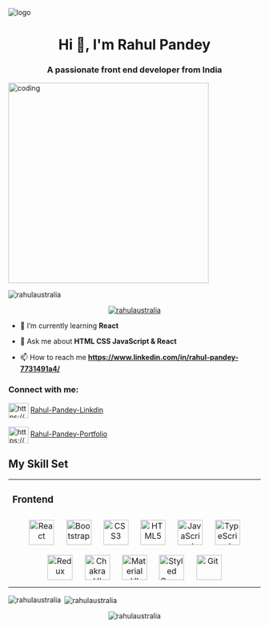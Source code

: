![logo](https://camo.githubusercontent.com/ba9f3bd30647e352a3f5e1e45eb45c6ec7bad6155cd16aaedf4a426738da0ca5/68747470733a2f2f696e646f616e616c79746963612e636f6d2f7374617469632f696d616765732f62616e6e6572722e676966)
<h1 align="center">Hi 👋, I'm Rahul Pandey</h1>
<h3 align="center">A passionate front end developer from India</h3>

<img align="center" margin="auto" textAlign="center"  alt="coding" width="400" src="https://user-images.githubusercontent.com/55389276/140866485-8fb1c876-9a8f-4d6a-98dc-08c4981eaf70.gif">

<p align="left"> <img src="https://komarev.com/ghpvc/?username=rahulaustralia&label=Profile%20views&color=0e75b6&style=flat" alt="rahulaustralia" /> </p>

<p align="center"> <a href="https://github.com/ryo-ma/github-profile-trophy"><img src="https://github-profile-trophy.vercel.app/?username=rahulaustralia" alt="rahulaustralia" /></a> </p>

- 🌱 I’m currently learning **React**

- 💬 Ask me about **HTML CSS JavaScript & React**

- 📫 How to reach me **https://www.linkedin.com/in/rahul-pandey-7731491a4/**

<h3 align="left">Connect with me:</h3>
<p align="left">
<a href="https://www.linkedin.com/in/rahul-pandey-7731491a4/" target="blank"><img align="center" src="https://user-images.githubusercontent.com/106013673/215558466-1544d590-12aa-4618-8df2-df4af0d5da65.png" alt="https://www.linkedin.com/in/rahul-pandey-7731491a4/" height="30" width="40" /></a>
  <a href="https://www.linkedin.com/in/rahul-pandey-7731491a4/"> Rahul-Pandey-Linkdin </a>
  <br/>
  <br/>
  <a href="https://rahulaustralia.github.io" target="blank"><img align="center" src="https://encrypted-tbn0.gstatic.com/images?q=tbn:ANd9GcTpMv3MtbEfzGyDzWjYqFoKVcveG6AovL6gpg&usqp=CAU" alt="https://www.linkedin.com/in/rahul-pandey-7731491a4/" height="33" width="40" /></a>
  <a href="https://rahulaustralia.github.io"> Rahul-Pandey-Portfolio </a>
  
</p>

## My Skill Set  
<table><tr><td valign="top" width="100%">



### Frontend  
<div align="center">  
<a href="https://reactjs.org/" target="_blank"><img style="margin: 10px" src="https://profilinator.rishav.dev/skills-assets/react-original-wordmark.svg" alt="React" height="50" /></a>  
<a href="https://getbootstrap.com/docs/3.4/javascript/" target="_blank"><img style="margin: 10px" src="https://profilinator.rishav.dev/skills-assets/bootstrap-plain.svg" alt="Bootstrap" height="50" /></a>  
<a href="https://www.w3schools.com/css/" target="_blank"><img style="margin: 10px" src="https://profilinator.rishav.dev/skills-assets/css3-original-wordmark.svg" alt="CSS3" height="50" /></a>  
<a href="https://en.wikipedia.org/wiki/HTML5" target="_blank"><img style="margin: 10px" src="https://profilinator.rishav.dev/skills-assets/html5-original-wordmark.svg" alt="HTML5" height="50" /></a>  
<a href="https://www.javascript.com/" target="_blank"><img style="margin: 10px" src="https://profilinator.rishav.dev/skills-assets/javascript-original.svg" alt="JavaScript" height="50" /></a>  
<a href="https://www.typescriptlang.org/" target="_blank"><img style="margin: 10px" src="https://profilinator.rishav.dev/skills-assets/typescript-original.svg" alt="TypeScript" height="50" /></a>  
<a href="https://redux.js.org/" target="_blank"><img style="margin: 10px" src="https://profilinator.rishav.dev/skills-assets/redux-original.svg" alt="Redux" height="50" /></a>  
<a href="https://chakra-ui.com/" target="_blank"><img style="margin: 10px" src="https://profilinator.rishav.dev/skills-assets/chakraui.png" alt="Chakra UI" height="50" /></a>  
<a href="https://mui.com/" target="_blank"><img style="margin: 10px" src="https://profilinator.rishav.dev/skills-assets/mui.png" alt="Material UI" height="50" /></a>  
<a href="https://styled-components.com/" target="_blank"><img style="margin: 10px" src="https://profilinator.rishav.dev/skills-assets/styled-components.png" alt="Styled Components" height="50" /></a>  
  <a href="https://github.com/" target="_blank"><img style="margin: 10px" src="https://profilinator.rishav.dev/skills-assets/git-scm-icon.svg" alt="Git" height="50" /></a> 
</div>

<!-- </td><td valign="top" width="100%"> -->

  

<!-- ### Backend  
<div align="center">  
<a href="https://www.javascript.com/" target="_blank"><img style="margin: 10px" src="https://profilinator.rishav.dev/skills-assets/javascript-original.svg" alt="JavaScript" height="50" /></a>  
<a href="https://www.typescriptlang.org/" target="_blank"><img style="margin: 10px" src="https://profilinator.rishav.dev/skills-assets/typescript-original.svg" alt="TypeScript" height="50" /></a>  
<a href="https://nodejs.org/" target="_blank"><img style="margin: 10px" src="https://profilinator.rishav.dev/skills-assets/nodejs-original-wordmark.svg" alt="Node.js" height="50" /></a>  
 
<a href="https://redux.js.org/" target="_blank"><img style="margin: 10px" src="https://profilinator.rishav.dev/skills-assets/redux-original.svg" alt="Redux" height="50" /></a>  
<a href="https://www.gnu.org/software/bash/" target="_blank"><img style="margin: 10px" src="https://profilinator.rishav.dev/skills-assets/gnu_bash-icon.svg" alt="Bash" height="50" /></a>  
</div> -->

<!-- </td><td valign="top" width="33%"> -->



</td></tr></table>

<p><img align="left" src="https://github-readme-stats.vercel.app/api/top-langs?username=rahulaustralia&show_icons=true&locale=en&layout=compact" alt="rahulaustralia" /></p>

<p>&nbsp;<img align="center" src="https://github-readme-stats.vercel.app/api?username=rahulaustralia&show_icons=true&locale=en" alt="rahulaustralia" /></p>

<p align="center"><img align="center" src="https://github-readme-streak-stats.herokuapp.com/?user=rahulaustralia&" alt="rahulaustralia" /></p>

